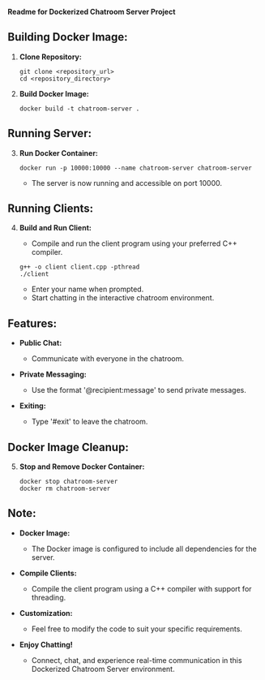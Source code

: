 **Readme for Dockerized Chatroom Server Project**

## Building Docker Image:

1. **Clone Repository:**
   ```
   git clone <repository_url>
   cd <repository_directory>
   ```

2. **Build Docker Image:**
   ```
   docker build -t chatroom-server .
   ```

## Running Server:

3. **Run Docker Container:**
   ```
   docker run -p 10000:10000 --name chatroom-server chatroom-server
   ```

   - The server is now running and accessible on port 10000.

## Running Clients:

4. **Build and Run Client:**
   - Compile and run the client program using your preferred C++ compiler.
   ```
   g++ -o client client.cpp -pthread
   ./client
   ```

   - Enter your name when prompted.
   - Start chatting in the interactive chatroom environment.

## Features:

- **Public Chat:**
  - Communicate with everyone in the chatroom.

- **Private Messaging:**
  - Use the format '@recipient:message' to send private messages.

- **Exiting:**
  - Type '#exit' to leave the chatroom.

## Docker Image Cleanup:

5. **Stop and Remove Docker Container:**
   ```
   docker stop chatroom-server
   docker rm chatroom-server
   ```

## Note:

- **Docker Image:**
  - The Docker image is configured to include all dependencies for the server.

- **Compile Clients:**
  - Compile the client program using a C++ compiler with support for threading.

- **Customization:**
  - Feel free to modify the code to suit your specific requirements.

- **Enjoy Chatting!**
  - Connect, chat, and experience real-time communication in this Dockerized Chatroom Server environment.
